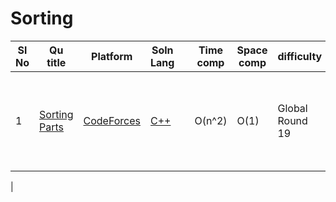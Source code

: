 # Sorting

| Sl No | Qu title | Platform                            | Soln Lang |   | Time comp | Space comp | difficulty |    | approach |
| --     | ---     |   ------                            | ---       |-- | ---       | ---        | ----       | -- | ---------|
| 1    |[Sorting Parts](https://codeforces.com/contest/1637/problem/A)| [CodeForces](../codeforcesQuestions.md) |[C++](https://github.com/Shreya2803/Code-Insight/blob/main/CodeForces/Sorting/C%2B%2B/Sorting%20Parts.cpp) |   |O(n^2)| O(1) | Global Round 19 |    | <ol><li>Check If array sorted then-"NO"; else:"YES"</li></ol>
|

